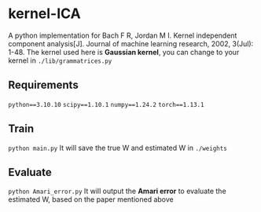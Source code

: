 # kernel-ICA
A python implementation for Bach F R, Jordan M I. Kernel independent component analysis[J]. Journal of machine learning research, 2002, 3(Jul): 1-48.
The kernel used here is **Gaussian kernel**, you can change to your kernel in `./lib/grammatrices.py`
## Requirements
`python==3.10.10`
`scipy==1.10.1`
`numpy==1.24.2`
`torch==1.13.1`

## Train
`python main.py`
It will save the true W and estimated W in `./weights`

## Evaluate
`python Amari_error.py`
It will output the **Amari error** to evaluate the estimated W, based on the paper mentioned above
